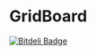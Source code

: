 GridBoard
=========


[![Bitdeli Badge](https://d2weczhvl823v0.cloudfront.net/WyriHaximus/gridboard/trend.png)](https://bitdeli.com/free "Bitdeli Badge")

